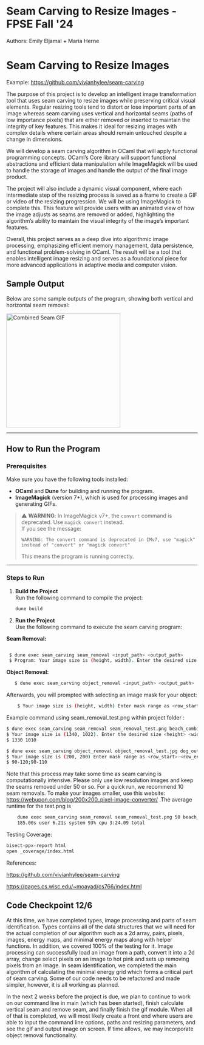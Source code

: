 # Seam Carving to Resize Images - FPSE Fall '24
Authors: Emily Eljamal + Maria Herne


# Seam Carving to Resize Images
Example: https://github.com/vivianhylee/seam-carving

The purpose of this project is to develop an intelligent image transformation tool that uses seam carving to resize images while preserving critical visual elements. Regular resizing tools tend to distort or lose important parts of an image whereas seam carving uses vertical and horizontal seams (paths of low importance pixels) that are either removed or inserted to maintain the integrity of key features. This makes it ideal for resizing images with complex details where certain areas should remain untouched despite a change in dimensions.

We will develop a seam carving algorithm in OCaml that will apply functional programming concepts. OCaml’s Core library will support functional abstractions and efficient data manipulation while ImageMagick will be used to handle the storage of images and handle the output of the final image product. 

The project will also include a dynamic visual component, where each intermediate step of the resizing process is saved as a frame to create a GIF or video of the resizing progression. We will be using ImageMagick to complete this. This feature will provide users with an animated view of how the image adjusts as seams are removed or added, highlighting the algorithm’s ability to maintain the visual integrity of the image’s important features.

Overall, this project serves as a deep dive into algorithmic image processing, emphasizing efficient memory management, data persistence, and functional problem-solving in OCaml. The result will be a tool that enables intelligent image resizing and serves as a foundational piece for more advanced applications in adaptive media and computer vision.

## Sample Output

Below are some sample outputs of the program, showing both vertical and horizontal seam removal:

<img src="beach_output_30_seams_removed.png.gif" alt="Combined Seam GIF" width="300"/>


---

## How to Run the Program

### Prerequisites

Make sure you have the following tools installed:

- **OCaml** and **Dune** for building and running the program.
- **ImageMagick** (version 7+), which is used for processing images and generating GIFs.

> ⚠️ **WARNING**: In ImageMagick v7+, the `convert` command is deprecated. Use `magick convert` instead.  
> If you see the message:
> ```
> WARNING: The convert command is deprecated in IMv7, use "magick" instead of "convert" or "magick convert"
> ```
> This means the program is running correctly.

---

### Steps to Run

1. **Build the Project**  
   Run the following command to compile the project:
   ```bash
   dune build

2. **Run the Project**  
   Use the following command to execute the seam carving program:


**Seam Removal:**
   ```bash

    $ dune exec seam_carving seam_removal <input_path> <output_path>
    $ Program: Your image size is (height, width). Enter the desired size <height> <width>:
```
**Object Removal:**
```bash
   $ dune exec seam_carving object_removal <input_path> <output_path>
```
Afterwards, you will prompted with selecting an image mask for your object:
```bash
    $ Your image size is (height, width) Enter mask range as <row_start>-<row_end>;
```
Example command using seam_removal_test.png within project folder :
```bash 
$ dune exec seam_carving seam_removal seam_removal_test.png beach_combined.gif    
$ Your image size is (1340, 1022). Enter the desired size <height> <width>:
$ 1330 1010 
```
```bash 
$ dune exec seam_carving object_removal object_removal_test.jpg dog_output1
$ Your image size is (200, 200) Enter mask range as <row_start>-<row_end>;<col_start>-<col_end>:
$ 90-120;90-110
```

 Note that this process may take some time as seam carving is computationally intensive. Please only use low resolution images and keep the seams removed under 50 or so. For a quick run, we recommend 10 seam removals. To make your images smaller, use this website: https://webupon.com/blog/200x200_pixel-image-converter/ .The average runtime for the test.png is 
```bash
    dune exec seam_carving seam_removal seam_removal_test.png 50 beach_output1.png  
    185.00s user 6.21s system 93% cpu 3:24.09 total
```

Testing Coverage:
```bash
bisect-ppx-report html                                                    
open _coverage/index.html 
```
References:

https://github.com/vivianhylee/seam-carving

https://pages.cs.wisc.edu/~moayad/cs766/index.html

## Code Checkpoint 12/6
At this time, we have completed types, image processing and parts of seam identification. Types contains all of the data structures that we will need for the actual completion of our algorithm such as a 2d array, pairs, pixels, images, energy maps, and minimal energy maps along with helper functions. In addition, we covered 100% of the testing for it. Image processing can successfully load an image from a path, convert it into a 2d array, change select pixels on an image to hot pink and sets up removing pixels from an image. In seam identification, we completed the main algorithm of calculating the minimal energy grid which forms a critical part of seam carving. Some of our code needs to be refactored and made simpler, however, it is all working as planned.

In the next 2 weeks before the project is due, we plan to continue to work on our command line in main (which has been started), finish calculate vertical seam and remove seam, and finally finish the gif module. When all of that is completed, we will most likely create a front end where users are able to input the command line options, paths and resizing parameters, and see the gif and output image on screen. If time allows, we may incorporate object removal functionality.
